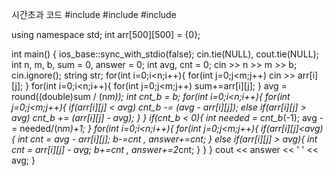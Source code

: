 시간초과 코드
#include <iostream>
#include <string>
#include <cmath>

using namespace std;
int arr[500][500] = {0};

int main() {
  ios_base::sync_with_stdio(false);
  cin.tie(NULL), cout.tie(NULL);
  int n, m, b, sum = 0, answer = 0;
  int avg, cnt = 0;
  cin >> n >> m >> b;
  cin.ignore();
  string str;
  for(int i=0;i<n;i++){
    for(int j=0;j<m;j++)
      cin >> arr[i][j];
  }
  for(int i=0;i<n;i++){
    for(int j=0;j<m;j++)
      sum+=arr[i][j];
  }
  avg = round((double)sum / (n*m));
  int cnt_b = b;
  for(int i=0;i<n;i++){
    for(int j=0;j<m;j++){
      if(arr[i][j] < avg)
        cnt_b -= (avg - arr[i][j]);
      else if(arr[i][j] > avg)
        cnt_b += (arr[i][j] - avg);
    }
  }
  if(cnt_b < 0){
    int needed = cnt_b*(-1);
    avg -= needed/(n*m)+1;
  }
  for(int i=0;i<n;i++){
    for(int j=0;j<m;j++){
      if(arr[i][j]<avg){
        int cnt = avg - arr[i][j];
        b-=cnt , answer+=cnt;
      }
      else if(arr[i][j] > avg){
        int cnt = arr[i][j] - avg;
        b+=cnt , answer+=2*cnt;
      }
    }
  }
  cout << answer << ' ' << avg;
}
